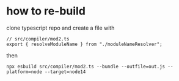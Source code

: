 # how to re-build

clone typescript repo and create a file with

```
// src/compiler/mod2.ts
export { resolveModuleName } from "./moduleNameResolver";
```

then

```
npx esbuild src/compiler/mod2.ts --bundle --outfile=out.js --platform=node --target=node14
```

